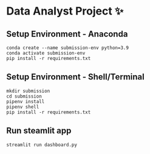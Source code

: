# Data Analyst Project ✨

## Setup Environment - Anaconda
```
conda create --name submission-env python=3.9
conda activate submission-env
pip install -r requirements.txt
```

## Setup Environment - Shell/Terminal
```
mkdir submission
cd submission
pipenv install
pipenv shell
pip install -r requirements.txt
```

## Run steamlit app
```
streamlit run dashboard.py
```
